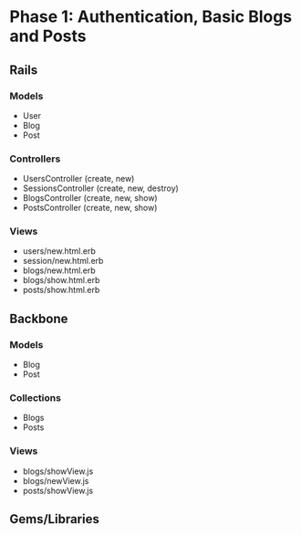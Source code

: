 # Phase 1: Authentication, Basic Blogs and Posts

## Rails
### Models
* User
* Blog
* Post

### Controllers
* UsersController (create, new)
* SessionsController (create, new, destroy)
* BlogsController (create, new, show)
* PostsController (create, new, show)

### Views
* users/new.html.erb
* session/new.html.erb
* blogs/new.html.erb
* blogs/show.html.erb
* posts/show.html.erb

## Backbone
### Models
* Blog
* Post
### Collections
* Blogs
* Posts
### Views
* blogs/showView.js
* blogs/newView.js
* posts/showView.js

## Gems/Libraries
